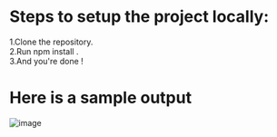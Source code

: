 # Steps to setup the project locally:
  1.Clone the repository.  
  2.Run npm install .  
  3.And you're done !  
# Here is a sample output   
![image](https://github.com/user-attachments/assets/aa0a6ee8-a54b-4230-945a-2d87c7fdd525)
